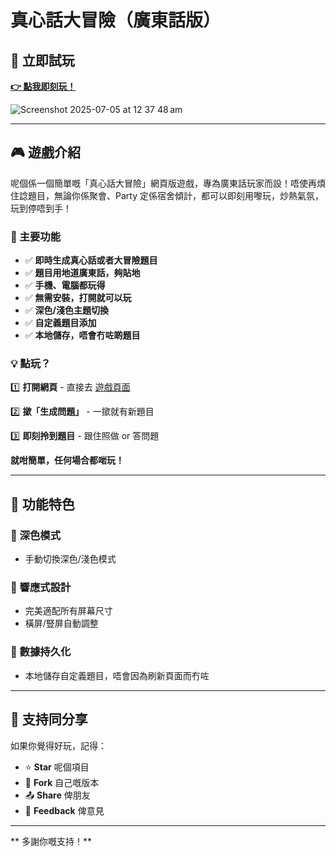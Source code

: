 # 真心話大冒險（廣東話版）

## 🚩 立即試玩

**[👉 點我即刻玩！](https://heilcheng.github.io/Truth-or-Dare-Canto)**

![Screenshot 2025-07-05 at 12 37 48 am](https://github.com/user-attachments/assets/7ab9e93e-fe7d-427e-92dc-a04b5ed38ac0)

---

## 🎮 遊戲介紹

呢個係一個簡單嘅「真心話大冒險」網頁版遊戲，專為廣東話玩家而設！唔使再煩住諗題目，無論你係聚會、Party 定係宿舍傾計，都可以即刻用嚟玩，炒熱氣氛，玩到停唔到手！

### 🌟 主要功能

- ✅ **即時生成真心話或者大冒險題目**
- ✅ **題目用地道廣東話，夠貼地**
- ✅ **手機、電腦都玩得**
- ✅ **無需安裝，打開就可以玩**
- ✅ **深色/淺色主題切換**
- ✅ **自定義題目添加**
- ✅ **本地儲存，唔會冇咗啲題目**

### 💡 點玩？

1️⃣ **打開網頁** - 直接去 [遊戲頁面](https://heilcheng.github.io/Truth-or-Dare-Canto)

2️⃣ **撳「生成問題」** - 一撳就有新題目

3️⃣ **即刻拎到題目** - 跟住照做 or 答問題

**就咁簡單，任何場合都啱玩！**

---

## 🎨 功能特色

### 🌙 深色模式
- 手動切換深色/淺色模式

### 📱 響應式設計
- 完美適配所有屏幕尺寸
- 橫屏/豎屏自動調整

### 💾 數據持久化
- 本地儲存自定義題目，唔會因為刷新頁面而冇咗

---

## 💖 支持同分享

如果你覺得好玩，記得：

- ⭐ **Star** 呢個項目
- 🔄 **Fork** 自己嘅版本
- 📤 **Share** 俾朋友
- 💬 **Feedback** 俾意見

---

** 多謝你嘅支持！**
